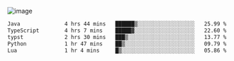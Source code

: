 ![image](https://github-profile-trophy.vercel.app/?username=CMOISDEAD&theme=kimbie_dark&row=1&no-frame=true&margin-w=15&margin-h=15)
<!--START_SECTION:waka-->

```txt
Java              4 hrs 44 mins   ██████▒░░░░░░░░░░░░░░░░░░   25.99 %
TypeScript        4 hrs 7 mins    █████▓░░░░░░░░░░░░░░░░░░░   22.60 %
typst             2 hrs 30 mins   ███▒░░░░░░░░░░░░░░░░░░░░░   13.77 %
Python            1 hr 47 mins    ██▒░░░░░░░░░░░░░░░░░░░░░░   09.79 %
Lua               1 hr 4 mins     █▒░░░░░░░░░░░░░░░░░░░░░░░   05.86 %
```

<!--END_SECTION:waka--> 
